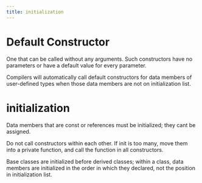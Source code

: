 ```yaml
---
title: initialization
---
```


# Default Constructor

One that can be called without any arguments.
Such constructors have no parameters or have a default value for every parameter.

Compilers will automatically call default constructors
for data members of user-defined types
when those data members are not on initialization list.

# initialization
Data members that are const or references must be initialized; they cant be assigned.

Do not call constructors within each other.
If init is too many, move them into a private function,
and call the function in all constructors.

Base classes are initialized before derived classes;
within a class, data members are initialized in the order in which they declared,
not the position in initialization list.
